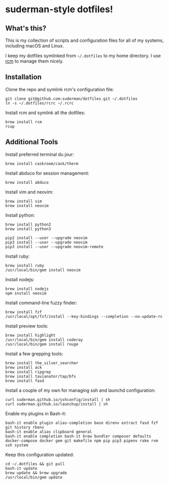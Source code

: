 suderman-style dotfiles!
========================

What's this?
------------

This is my collection of scripts and configuration files for all of my systems, 
including macOS and Linux. 

I keep my dotfiles symlinked from `~/.dotfiles` to my home directory. I use 
[rcm](https://github.com/thoughtbot/rcm) to manage them nicely.  

Installation
------------

Clone the repo and symlink rcm's configuration file:  

    git clone git@github.com:suderman/dotfiles.git ~/.dotfiles
    ln -s ~/.dotfiles/rcrc ~/.rcrc

Install rcm and symlink all the dotfiles:  

    brew install rcm
    rcup

Additional Tools
-----------------

Install preferred terminal du jour:

    brew install caskroom/cask/therm

Install abduco for session management:

    brew install abduco

Install vim and neovim:  

    brew install vim
    brew install neovim

Install python:  

    brew install python2
    brew install python3
	
    pip2 install --user --upgrade neovim
    pip3 install --user --upgrade neovim
    pip3 install --user --upgrade neovim-remote

Install ruby:

    brew install ruby
    /usr/local/bin/gem install neovim

Install nodejs:

    brew install nodejs
    npm install neovim

Install command-line fuzzy finder:  

    brew install fzf
    /usr/local/opt/fzf/install --key-bindings --completion --no-update-rc

Install preview tools:

    brew install highlight
    /usr/local/bin/gem install coderay
    /usr/local/bin/gem install rouge

Install a few grepping tools:  

    brew install the_silver_searcher
    brew install ack
    brew install ripgrep
    brew install tavianator/tap/bfs
    brew install fasd

Install a couple of my own for managing ssh and launchd configuration:

    curl suderman.github.io/sshconfig/install | sh
    curl suderman.github.io/launchup/install | sh

Enable my plugins in Bash-it:

    bash-it enable plugin alias-completion base direnv extract fasd fzf git history rbenv
    bash-it enable alias clipboard general
    bash-it enable completion bash-it brew bundler composer defaults docker-compose docker gem git makefile npm pip pip3 pipenv rake rvm ssh system

Keep this configuration updated:

    cd ~/.dotfiles && git pull
    bash-it update    
    brew update && brew upgrade
    /usr/local/bin/gem update